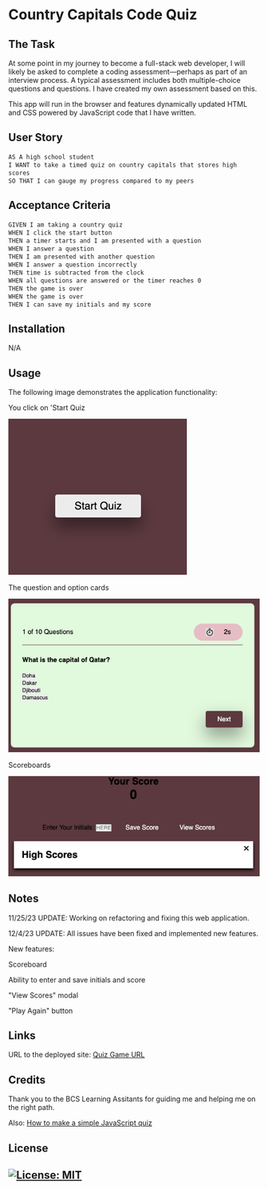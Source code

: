 # Country Capitals Code Quiz

## The Task

At some point in my journey to become a full-stack web developer, I will likely be asked to complete a coding assessment&mdash;perhaps as part of an interview process. A typical assessment includes both multiple-choice questions and questions. I have created my own assessment based on this. 

This app will run in the browser and features dynamically updated HTML and CSS powered by JavaScript code that I have written.

## User Story

```
AS A high school student
I WANT to take a timed quiz on country capitals that stores high scores
SO THAT I can gauge my progress compared to my peers
```

## Acceptance Criteria

```
GIVEN I am taking a country quiz
WHEN I click the start button
THEN a timer starts and I am presented with a question
WHEN I answer a question
THEN I am presented with another question
WHEN I answer a question incorrectly
THEN time is subtracted from the clock
WHEN all questions are answered or the timer reaches 0
THEN the game is over
WHEN the game is over
THEN I can save my initials and my score
```
## Installation

N/A


## Usage

The following image demonstrates the application functionality:

You click on 'Start Quiz

![You click on 'Start Quiz'](./Assets/Images/Home.png)

The question and option cards

![The question and option cards](./Assets/Images/Card.png)

Scoreboards

![Scores Section](./Assets/Images/Score.png)

## Notes 

11/25/23 UPDATE: Working on refactoring and fixing this web application. 

12/4/23 UPDATE: All issues have been fixed and implemented new features. 

New features: 

Scoreboard

Ability to enter and save initials and score

"View Scores" modal

"Play Again" button

## Links

URL to the deployed site: 
[Quiz Game URL](https://gera1313.github.io/4-Code-Quiz/)


## Credits

Thank you to the BCS Learning Assitants for guiding me and helping me on the right path. 

Also: 
[How to make a simple JavaScript quiz](https://simplestepscode.com/javascript-quiz-tutorial/)

## License

## [![License: MIT](https://img.shields.io/badge/License-MIT-yellow.svg)](https://opensource.org/licenses/MIT)